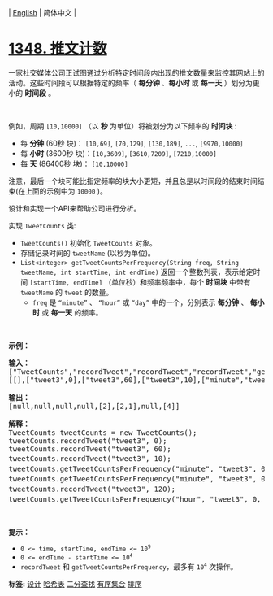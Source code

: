 | [English](README_EN.md) | 简体中文 |

# [1348. 推文计数](https://leetcode-cn.com/problems/tweet-counts-per-frequency)
<p>一家社交媒体公司正试图通过分析特定时间段内出现的推文数量来监控其网站上的活动。这些时间段可以根据特定的频率（&nbsp;<strong>每分钟&nbsp;</strong>、<strong>每小时&nbsp;</strong>或 <strong>每一天</strong> ）划分为更小的 <strong>时间段</strong> 。</p>

<p>&nbsp;</p>

<p>例如，周期 <code>[10,10000]</code>&nbsp;（以 <strong>秒</strong> 为单位）将被划分为以下频率的 <strong>时间块</strong> :</p>

<ul>
	<li>每 <strong>分钟</strong> (60秒 块)：<meta charset="UTF-8" />&nbsp;<code>[10,69]</code>,&nbsp;<code>[70,129]</code>,&nbsp;<code>[130,189]</code>,&nbsp;<code>...</code>,&nbsp;<code>[9970,10000]</code></li>
	<li>每 <strong>小时</strong> (3600秒 块)：<meta charset="UTF-8" /><code>[10,3609]</code>,&nbsp;<code>[3610,7209]</code>,&nbsp;<code>[7210,10000]</code></li>
	<li>每 <strong>天</strong> (86400秒 块)：<meta charset="UTF-8" />&nbsp;<code>[10,10000]</code></li>
</ul>

<p>注意，最后一个块可能比指定频率的块大小更短，并且总是以时间段的结束时间结束(在上面的示例中为 <code>10000</code> )。</p>

<p>设计和实现一个API来帮助公司进行分析。</p>

<p>实现 <code>TweetCounts</code> 类:</p>

<ul>
	<li><code>TweetCounts()</code> 初始化 <code>TweetCounts</code> 对象。</li>
	<li>存储记录时间的 <code>tweetName</code> (以秒为单位)。</li>
	<li><code>List&lt;integer&gt; getTweetCountsPerFrequency(String freq, String tweetName, int startTime, int endTime)</code>&nbsp;返回一个整数列表，表示给定时间 <code>[startTime, endTime]</code>&nbsp;（单位秒）和频率频率中，每个 <strong>时间块</strong> 中带有 <code>tweetName</code> 的 <code>tweet</code> 的数量。
	<ul>
		<li><code>freq</code> 是 <code>“minute”</code> 、 <code>“hour”</code> 或 <code>“day”</code> 中的一个，分别表示 <strong>每分钟</strong> 、 <strong>每小时</strong> 或 <strong>每一天</strong> 的频率。</li>
	</ul>
	</li>
</ul>

<p>&nbsp;</p>

<p><strong>示例：</strong></p>

<pre>
<strong>输入：</strong>
["TweetCounts","recordTweet","recordTweet","recordTweet","getTweetCountsPerFrequency","getTweetCountsPerFrequency","recordTweet","getTweetCountsPerFrequency"]
[[],["tweet3",0],["tweet3",60],["tweet3",10],["minute","tweet3",0,59],["minute","tweet3",0,60],["tweet3",120],["hour","tweet3",0,210]]

<strong>输出：</strong>
[null,null,null,null,[2],[2,1],null,[4]]

<strong>解释：</strong>
TweetCounts tweetCounts = new TweetCounts();
tweetCounts.recordTweet("tweet3", 0);
tweetCounts.recordTweet("tweet3", 60);
tweetCounts.recordTweet("tweet3", 10);                             //&nbsp;"tweet3"&nbsp;发布推文的时间分别是&nbsp;0,&nbsp;10&nbsp;和&nbsp;60 。
tweetCounts.getTweetCountsPerFrequency("minute", "tweet3", 0, 59); //&nbsp;返回&nbsp;[2]。统计频率是每分钟（60 秒），因此只有一个有效时间间隔 [0,60&gt;&nbsp;-&nbsp;&gt;&nbsp;2&nbsp;条推文。
tweetCounts.getTweetCountsPerFrequency("minute", "tweet3", 0, 60); //&nbsp;返回&nbsp;[2,1]。统计频率是每分钟（60 秒），因此有两个有效时间间隔&nbsp;<strong>1)</strong>&nbsp;[0,60&gt;&nbsp;-&nbsp;&gt;&nbsp;2&nbsp;条推文，和&nbsp;<strong>2)</strong>&nbsp;[60,61&gt;&nbsp;-&nbsp;&gt;&nbsp;1&nbsp;条推文。 
tweetCounts.recordTweet("tweet3", 120);                            // "tweet3"&nbsp;发布推文的时间分别是 0, 10, 60 和 120 。
tweetCounts.getTweetCountsPerFrequency("hour", "tweet3", 0, 210);  //&nbsp;返回&nbsp;[4]。统计频率是每小时（3600 秒），因此只有一个有效时间间隔 [0,211&gt;&nbsp;-&nbsp;&gt;&nbsp;4&nbsp;条推文。
</pre>

<p>&nbsp;</p>

<p><strong>提示：</strong></p>

<ul>
	<li><code>0 &lt;= time, startTime, endTime &lt;= 10<sup>9</sup></code></li>
	<li><code>0 &lt;= endTime - startTime &lt;= 10<sup>4</sup></code></li>
	<li><code>recordTweet</code>&nbsp;和&nbsp;<code>getTweetCountsPerFrequency</code>，最多有<meta charset="UTF-8" />&nbsp;<code>10<sup>4</sup></code>&nbsp;次操作。</li>
</ul>

**标签:**  [设计](https://leetcode-cn.com/tag/design) [哈希表](https://leetcode-cn.com/tag/hash-table) [二分查找](https://leetcode-cn.com/tag/binary-search) [有序集合](https://leetcode-cn.com/tag/ordered-set) [排序](https://leetcode-cn.com/tag/sorting) 